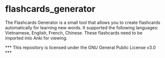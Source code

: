 # flashcards_generator
The Flashcards Generator is a small tool that allows you to create flashcards automatically for learning new words. It supported the following languages: Vietnamese, English, French, Chinese. These flashcards need to be imported into Anki for viewing.

*** This repository is licensed under the GNU General Public License v3.0 ***
